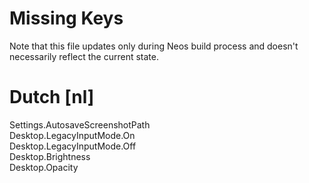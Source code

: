 # Missing Keys
Note that this file updates only during Neos build process and doesn't necessarily reflect the current state.

# Dutch [nl]
Settings.AutosaveScreenshotPath  
Desktop.LegacyInputMode.On  
Desktop.LegacyInputMode.Off  
Desktop.Brightness  
Desktop.Opacity  

